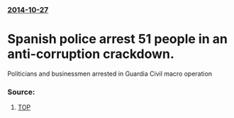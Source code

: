 ### [2014-10-27](/news/2014/10/27/index.md)

# Spanish police arrest 51 people in an anti-corruption crackdown. 

Politicians and businessmen arrested in Guardia Civil macro operation


### Source:

1. [TOP](http://www.theolivepress.es/spain-news/2014/10/27/breaking-former-government-minister-among-51-arrested-in-massive-anti-corruption-crackdown/)
